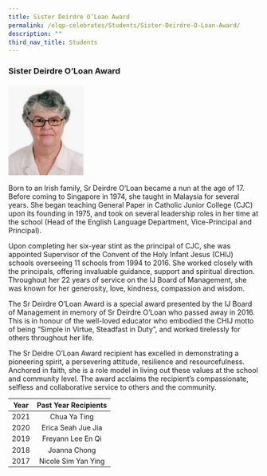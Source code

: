```yaml
---
title: Sister Deirdre O’Loan Award
permalink: /olqp-celebrates/Students/Sister-Deirdre-O-Loan-Award/
description: ""
third_nav_title: Students
---
```

### Sister Deirdre O’Loan Award

<img src="/images/sdoa.png" style="width:30%">

Born to an Irish family, Sr Deirdre O’Loan became a nun at the age of 17. Before coming to Singapore in 1974, she taught in Malaysia for several years. She began teaching General Paper in Catholic Junior College (CJC) upon its founding in 1975, and took on several leadership roles in her time at the school (Head of the English Language Department, Vice-Principal and Principal).

  

Upon completing her six-year stint as the principal of CJC, she was appointed Supervisor of the Convent of the Holy Infant Jesus (CHIJ) schools overseeing 11 schools from 1994 to 2016. She worked closely with the principals, offering invaluable guidance, support and spiritual direction. Throughout her 22 years of service on the IJ Board of Management, she was known for her generosity, love, kindness, compassion and wisdom.

  

The Sr Deirdre O’Loan Award is a special award presented by the IJ Board of Management in memory of Sr Deirdre O’Loan who passed away in 2016. This is in honour of the well-loved educator who embodied the CHIJ motto of being “Simple in Virtue, Steadfast in Duty”, and worked tirelessly for others throughout her life.

  

The Sr Deidre O’Loan Award recipient has excelled in demonstrating a pioneering spirit, a persevering attitude, resilience and resourcefulness. Anchored in faith, she is a role model in living out these values at the school and community level. The award acclaims the recipient’s compassionate, selfless and collaborative service to others and the community.

| Year | Past Year Recipients |
|:---:|:---:|
| 2021 | Chua Ya Ting |
| 2020 | Erica Seah Jue Jia |
| 2019 | Freyann Lee En Qi |
| 2018 | Joanna Chong |
| 2017 | Nicole Sim Yan Ying |